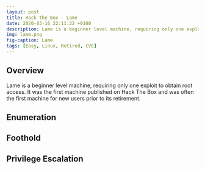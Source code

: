 ```yaml
---
layout: post
title: Hack the Box - Lame
date: 2020-03-16 22:11:22 +0100
description: Lame is a beginner level machine, requiring only one exploit to obtain root access. It was the first machine published on Hack The Box and was often the first machine for new users prior to its retirement.
img: lame.png
fig-caption: Lame
tags: [Easy, Linux, Retired, CVE]
---
```

## Overview
Lame is a beginner level machine, requiring only one exploit to obtain root access. It was the first machine published on Hack The Box and was often the first machine for new users prior to its retirement.
## Enumeration

## Foothold

## Privilege Escalation

